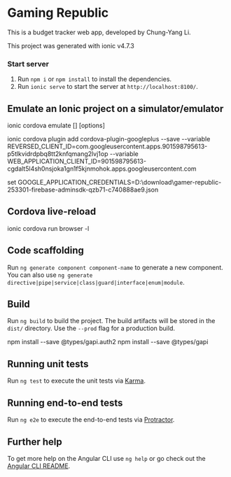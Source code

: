# Gaming Republic

This is a budget tracker web app, developed by Chung-Yang Li. 

This project was generated with ionic v4.7.3

### Start server

1. Run `npm i` or `npm install` to install the dependencies.
2. Run `ionic serve` to start the server at `http://localhost:8100/`.


## Emulate an Ionic project on a simulator/emulator

ionic cordova emulate [<platform>] [options]


ionic cordova plugin add cordova-plugin-googleplus --save --variable REVERSED_CLIENT_ID=com.googleusercontent.apps.901598795613-p5tlkvidrdpbq8tt2knfqmang2lvj1op --variable WEB_APPLICATION_CLIENT_ID=901598795613-cgdalt5l4sh0nsjoka1gn1f5kjnmohok.apps.googleusercontent.com

set GOOGLE_APPLICATION_CREDENTIALS=D:\download\gamer-republic-253301-firebase-adminsdk-qzb71-c740888ae9.json



## Cordova live-reload

ionic cordova run browser -l

## Code scaffolding

Run `ng generate component component-name` to generate a new component. You can also use `ng generate directive|pipe|service|class|guard|interface|enum|module`.

## Build

Run `ng build` to build the project. The build artifacts will be stored in the `dist/` directory. Use the `--prod` flag for a production build.

npm install --save @types/gapi.auth2
npm install --save @types/gapi
## Running unit tests

Run `ng test` to execute the unit tests via [Karma](https://karma-runner.github.io).

## Running end-to-end tests

Run `ng e2e` to execute the end-to-end tests via [Protractor](http://www.protractortest.org/).

## Further help

To get more help on the Angular CLI use `ng help` or go check out the [Angular CLI README](https://github.com/angular/angular-cli/blob/master/README.md).

